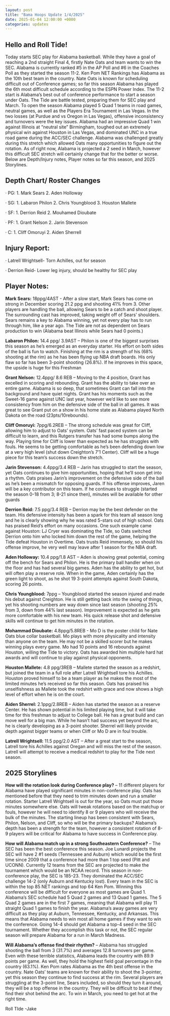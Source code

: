 ```yaml
---
layout: post
title: "Bama Hoops Update 1/4/2025"
date: 2025-01-04 12:00:00 +0000
categories: updates
---
```


## Hello and Roll Tide! 

Today starts SEC play for Alabama basketball. While they have a goal of reaching a 2nd straight Final 4, firstly Nate Oats and team wants to win the SEC. Alabama is currently ranked #5 in the AP Poll and #6 in the Coaches Poll as they started the season 11-2. Ken Pom NET Rankings has Alabama as the 10th best team in the country. Nate Oats is known for scheduling difficult out of Conference games; so far this season Alabama has played the 6th most difficult schedule according to the ESPN Power Index. The 11-2 start is Alabama’s best out of conference performance to start a season under Oats. The Tide are battle tested, preparing them for SEC play and March. To open the season Alabama played 5 Quad 1 teams in road games, neutral games, as well as the Players Era Tournament in Las Vegas. In the two losses (at Purdue and vs Oregon in Las Vegas), offensive inconsistency and turnovers were the key issues. Alabama had an impressive Quad 1 win against Illinois at “neutral site” Birmingham, toughed out an extremely physical win against Houston in Las Vegas, and dominated UNC in a true road game during the ACC/SEC challenge. Alabama was challenged greatly during this stretch which allowed Oats many opportunities to figure out the rotation. As of right now, Alabama is projected a 2 seed in March, however this difficult SEC stretch will certainly change that for the better or worse. Below are Depth/Injury notes, Player notes so far this season, and 2025 Storylines.

 

 ## Depth Chart/ Roster Changes

·        PG: 1. Mark Sears 2. Aden Holloway 

·        SG: 1. Labaron Philon 2. Chris Youngblood 3. Houston Mallete 

·        SF: 1. Derrion Reid 2. Mouhamed Dioubate 

·        PF: 1. Grant Nelson 2. Jarin Stevenson 

·        C: 1. Cliff Omoruyi 2. Aiden Sherrell 

## Injury Report: 

·        Latrell Wrightsell- Torn Achilles, out for season 

·        Derrion Reid- Lower leg injury, should be healthy for SEC play 

 

## Player Notes:

**Mark Sears:** 18ppg/4AST - After a slow start, Mark Sears has come on strong in December scoring 21.2 ppg and shooting 41% from 3. Other players are handling the ball, allowing Sears to be a catch and shoot player. The surrounding cast has improved, taking weight off of Sears’ shoulders. Sears remains a key to Alabama winning, yet not every play has to run through him, like a year ago. The Tide are not as dependent on Sears production to win (Alabama beat Illinois while Sears had 0 points.)

**Labaron Philon:** 14.4 ppg/ 3.9AST – Philon is one of the biggest surprises this season as he’s emerged as an everyday starter. His effort on both sides of the ball is fun to watch. Finishing at the rim is a strength of his (68% shooting at the rim) as he has been flying up NBA draft boards. His only flaw so far has been 3-point shooting (26.8%). If he improves in this space, the upside is huge for this Freshman

**Grant Nelson:** 12.4ppg/ 8.6 REB – Moving to the 4 position, Grant has excelled in scoring and rebounding. Grant has the ability to take over an entire game. Alabama is so deep, that sometimes Grant can fall into the background and have quiet nights. Grant has his moments such as the Sweet-16 game against UNC last year, however we’d like to see more consistency from him on the defensive side of the ball in all games. It was great to see Grant put on a show in his home state as Alabama played North Dakota on the road (23pts/10rebounds).

**Cliff Omoruyi:** 7ppg/6.2REB – The strong schedule was great for Cliff, allowing him to adjust to Oats’ system. Oats’ fast paced system can be difficult to learn, and this Rutgers transfer has had some bumps along the way. Playing time for Cliff is lower than expected as he has struggles with fouls. He seems to be getting comfortable as he’s been defending down low at a very high level (shut down Creighton’s 7’1 Center). Cliff will be a huge piece for this team’s success down the stretch.

**Jarin Stevenson:** 4.4ppg/3.4 REB – Jarin has struggled to start the season, yet Oats continues to give him opportunities, hoping that he’ll soon get into a rhythm. Oats praises Jarin’s improvement on the defensive side of the ball as he’s been a mismatch for opposing guards. If his offense improves, Jaren will be a key contributor on this team. If he continues to struggle (started the season 0-18 from 3; 8-21 since then), minutes will be available for other guards

**Derrion Reid:** 7.5 ppg/3.4 REB – Derrion may be the best defender on the team. His defensive intensity has been a spark for this team all season long and he is clearly showing why he was rated 5-stars out of high school. Oats has praised Reid’s effort on many occasions. One such example came against Houston: LJ Cryer was dominating the Tide, so Oats switched Derrion onto him who locked him down the rest of the game, helping the Tide defeat Houston in Overtime. Oats trusts Reid immensely, so should his offense improve, he very well may leave after 1 season for the NBA draft.

**Aden Holloway:** 10.4 ppg/1.8 AST – Aden is showing great potential, coming off the bench for Sears and Philon. He is the primary ball handler when on the floor and has had several big games. Aden has the ability to get hot, but will often play a reserve role. When in the game, Aden certainly has the green light to shoot, as he shot 19 3-point attempts against South Dakota, scoring 26 points.

**Chris Youngblood:** 7ppg – Youngblood started the season injured and made his debut against Creighton. He is still getting back into the swing of things, yet his shooting numbers are way down since last season (shooting 25% from 3, down from 44% last season). Improvement is expected as he gets more comfortable with his new team. His quick release shot and defensive skills will continue to get him minutes in the rotation.

**Mohammad Dioubate:** 4.8ppg/5.8REB - Mo D is the poster child for Nate Oats blue collar basketball. Mo plays with more physicality and intensity than anyone on the team. He may not be a skilled scorer but he makes winning plays every game. Mo had 10 points and 16 rebounds against Houston, willing the Tide to victory. Oats has awarded him multiple hard hat awards and will continue to play against physical opponents. 

**Houston Mallete:** 4.8 ppg/3REB – Mallete started the season as a redshirt, but joined the team in a full role after Latrell Wrightsell tore his Achilles. Houston proved himself to be a team player as he makes the most of the limited minutes he’s received so far this season. Oats has praised his unselfishness as Mallete took the redshirt with grace and now shows a high level of effort when he is on the court.

**Aiden Sherrel:** 2.1ppg/2.8REB – Aiden has started the season as a reserve Center. He has shown potential in his limited playing time, but it will take time for this freshman to adjust to College ball. He has a great build and can move well for a big man. While he hasn’t had success yet beyond the arc, he is clearly developing as a 3-point shooter. Sherrel will likely provide depth against bigger teams or when Cliff or Mo D are in foul trouble.  

**Latrell Wrightsell:** 11.5 ppg/2.0 AST – After a great start to the season, Latrell tore his Achilles against Oregan and will miss the rest of the season. Latrell will attempt to receive a medical redshirt to play for the Tide next season.

 
## 2025 Storylines 

**How will the rotation look during Conference play?** – 11 different players for Alabama have played significant minutes in non-conference play. Oats has mentioned before that they need to trim minutes down and run a smaller rotation. Starter Latrell Wrightsell is out for the year, so Oats must put those minutes somewhere else. Oats will tweak rotations based on the matchup or fouls, however he will need to identify 8 or 9 players who will receive the bulk of the minutes. The starting lineup has been consistent with Sears, Philon, Nelson, and Cliff, so who will be the primary backups? Alabama’s depth has been a strength for the team, however a consistent rotation of 8-9 players will be critical for Alabama to have success in Conference play. 

**How will Alabama match up in a strong Southeastern Conference?** – The SEC has been the best conference this season. Joe Lunardi projects the SEC will have 2 #1 seeds (Tennessee and Auburn) which would be the first time since 2009 that a conference had more than 1 top seed (Pitt and UCONN). Currently 12 teams from the SEC are projected to make the tournament which would be an NCAA record. This season in non-conference play, the SEC is 185-23. They dominated the ACC/SEC challenge 14-2 (only Auburn and Kentucky lost). Every team in the SEC is within the top 85 NET rankings and top 64 Ken Pom. Winning this conference will be difficult for everyone as most games are Quad 1. Alabama’s SEC schedule had 5 Quad 2 games and 13 Quad 1 games. The 5 Quad 2 games are in the first 7 games, meaning that Alabama will play 11 straight Quad 1 games to finish the year. Alabama’s away games are very difficult as they play at Auburn, Tennessee, Kentucky, and Arkansas. This means that Alabama needs to win most all home games if they want to win the conference. Going 14-4 should get Alabama a top-4 seed in the SEC tournament. Whether they accomplish this task or not, the SEC regular season will prepare Alabama for a run in March Madness.

**Will Alabama’s offense find their rhythm?** – Alabama has struggled shooting the ball from 3 (31.7%) and averages 12.8 turnovers per game. Even with these terrible statistics, Alabama leads the country with 89.9 points per game. As well, they hold the highest field goal percentage in the country (63.1%). Ken Pom rates Alabama as the 4th best offense in the country. Nate Oats’ teams are known for their ability to shoot the 3-pointer, yet this season they continue to find success at the rim. Several players are struggling at the 3-point line, Sears included, so should they turn it around, they will be a top offense in the country. They will be difficult to beat if they find their shot behind the arc. To win in March, you need to get hot at the right time.

Roll TIde
-Jake